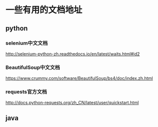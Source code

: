 # 一些有用的文档地址

## python

### selenium中文文档
http://selenium-python-zh.readthedocs.io/en/latest/waits.html#id2

### BeautifulSoup中文文档
https://www.crummy.com/software/BeautifulSoup/bs4/doc/index.zh.html

### requests官方文档
http://docs.python-requests.org/zh_CN/latest/user/quickstart.html

## java